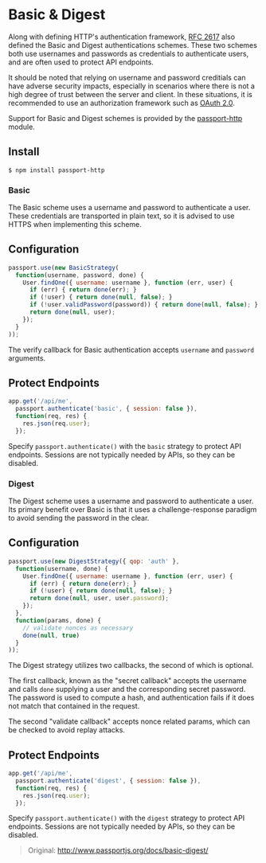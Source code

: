 # Basic & Digest

Along with defining HTTP's authentication framework, [RFC 2617](http://tools.ietf.org/html/rfc2617) also defined the Basic and Digest authentications schemes. These two schemes both use usernames and passwords as credentials to authenticate users, and are often used to protect API endpoints.

It should be noted that relying on username and password creditials can have adverse security impacts, especially in scenarios where there is not a high degree of trust between the server and client. In these situations, it is recommended to use an authorization framework such as [OAuth 2.0](http://www.passportjs.org/guide/oauth2-api/).

Support for Basic and Digest schemes is provided by the [passport-http](https://github.com/jaredhanson/passport-http) module.

## Install

```shell
$ npm install passport-http
```

### Basic

The Basic scheme uses a username and password to authenticate a user. These credentials are transported in plain text, so it is advised to use HTTPS when implementing this scheme.

## Configuration

```javascript
passport.use(new BasicStrategy(
  function(username, password, done) {
    User.findOne({ username: username }, function (err, user) {
      if (err) { return done(err); }
      if (!user) { return done(null, false); }
      if (!user.validPassword(password)) { return done(null, false); }
      return done(null, user);
    });
  }
));
```

The verify callback for Basic authentication accepts `username` and `password` arguments.

## Protect Endpoints

```javascript
app.get('/api/me',
  passport.authenticate('basic', { session: false }),
  function(req, res) {
    res.json(req.user);
  });
```

Specify `passport.authenticate()` with the `basic` strategy to protect API endpoints. Sessions are not typically needed by APIs, so they can be disabled.

### Digest

The Digest scheme uses a username and password to authenticate a user. Its primary benefit over Basic is that it uses a challenge-response paradigm to avoid sending the password in the clear.

## Configuration

```javascript
passport.use(new DigestStrategy({ qop: 'auth' },
  function(username, done) {
    User.findOne({ username: username }, function (err, user) {
      if (err) { return done(err); }
      if (!user) { return done(null, false); }
      return done(null, user, user.password);
    });
  },
  function(params, done) {
    // validate nonces as necessary
    done(null, true)
  }
));
```

The Digest strategy utilizes two callbacks, the second of which is optional.

The first callback, known as the "secret callback" accepts the username and calls `done` supplying a user and the corresponding secret password. The password is used to compute a hash, and authentication fails if it does not match that contained in the request.

The second "validate callback" accepts nonce related params, which can be checked to avoid replay attacks.

## Protect Endpoints

```javascript
app.get('/api/me',
  passport.authenticate('digest', { session: false }),
  function(req, res) {
    res.json(req.user);
  });
```

Specify `passport.authenticate()` with the `digest` strategy to protect API endpoints. Sessions are not typically needed by APIs, so they can be disabled.

> Original: http://www.passportjs.org/docs/basic-digest/